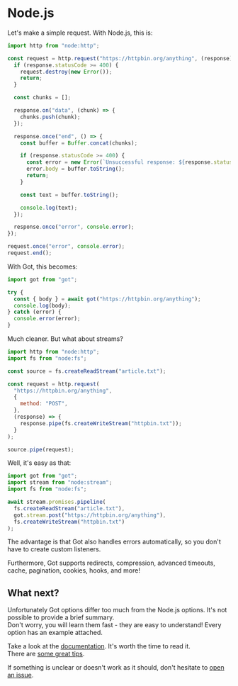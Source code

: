 # Node.js

Let's make a simple request. With Node.js, this is:

```js
import http from "node:http";

const request = http.request("https://httpbin.org/anything", (response) => {
  if (response.statusCode >= 400) {
    request.destroy(new Error());
    return;
  }

  const chunks = [];

  response.on("data", (chunk) => {
    chunks.push(chunk);
  });

  response.once("end", () => {
    const buffer = Buffer.concat(chunks);

    if (response.statusCode >= 400) {
      const error = new Error(`Unsuccessful response: ${response.statusCode}`);
      error.body = buffer.toString();
      return;
    }

    const text = buffer.toString();

    console.log(text);
  });

  response.once("error", console.error);
});

request.once("error", console.error);
request.end();
```

With Got, this becomes:

```js
import got from "got";

try {
  const { body } = await got("https://httpbin.org/anything");
  console.log(body);
} catch (error) {
  console.error(error);
}
```

Much cleaner. But what about streams?

```js
import http from "node:http";
import fs from "node:fs";

const source = fs.createReadStream("article.txt");

const request = http.request(
  "https://httpbin.org/anything",
  {
    method: "POST",
  },
  (response) => {
    response.pipe(fs.createWriteStream("httpbin.txt"));
  }
);

source.pipe(request);
```

Well, it's easy as that:

```js
import got from "got";
import stream from "node:stream";
import fs from "node:fs";

await stream.promises.pipeline(
  fs.createReadStream("article.txt"),
  got.stream.post("https://httpbin.org/anything"),
  fs.createWriteStream("httpbin.txt")
);
```

The advantage is that Got also handles errors automatically, so you don't have to create custom listeners.

Furthermore, Got supports redirects, compression, advanced timeouts, cache, pagination, cookies, hooks, and more!

## What next?

Unfortunately Got options differ too much from the Node.js options. It's not possible to provide a brief summary.\
Don't worry, you will learn them fast - they are easy to understand! Every option has an example attached.

Take a look at the [documentation](../../readme.md#documentation). It's worth the time to read it.\
There are [some great tips](../tips.md).

If something is unclear or doesn't work as it should, don't hesitate to [open an issue](https://github.com/sindresorhus/got/issues/new/choose).
